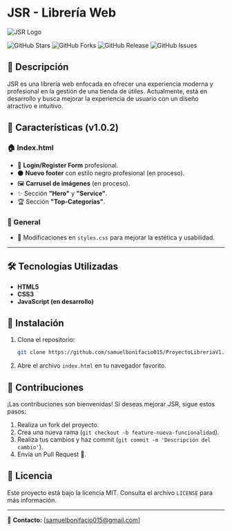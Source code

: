# JSR - Librería Web

![JSR Logo](https://i.pinimg.com/736x/50/b6/55/50b6551e536c6b0048235f4d2392a108.jpg)

![GitHub Stars](https://img.shields.io/github/stars/pandao/editor.md.svg) ![GitHub Forks](https://img.shields.io/github/forks/pandao/editor.md.svg) ![GitHub Release](https://img.shields.io/github/release/pandao/editor.md.svg) ![GitHub Issues](https://img.shields.io/github/issues/pandao/editor.md.svg)

## 📌 Descripción
JSR es una librería web enfocada en ofrecer una experiencia moderna y profesional en la gestión de una tienda de útiles. Actualmente, está en desarrollo y busca mejorar la experiencia de usuario con un diseño atractivo e intuitivo.

## 🚀 Características (v1.0.2)
### 🏠 Index.html
- 🔐 **Login/Register Form** profesional.
- ⚫ **Nuevo footer** con estilo negro profesional (en proceso).
- 🖼️ **Carrusel de imágenes** (en proceso).
- ✨ Sección **"Hero"** y **"Service"**.
- 🏆 Sección **"Top-Categorías"**.

### 🎨 General
- 🎨 Modificaciones en `styles.css` para mejorar la estética y usabilidad.

---
## 🛠 Tecnologías Utilizadas
- **HTML5**
- **CSS3**
- **JavaScript (en desarrollo)**

## 📌 Instalación
1. Clona el repositorio:
   ```bash
   git clone https://github.com/samuelbonifacio015/ProyectoLibreriaV1.git
   ```
2. Abre el archivo `index.html` en tu navegador favorito.

## 📌 Contribuciones
¡Las contribuciones son bienvenidas! Si deseas mejorar JSR, sigue estos pasos:
1. Realiza un fork del proyecto.
2. Crea una nueva rama (`git checkout -b feature-nueva-funcionalidad`).
3. Realiza tus cambios y haz commit (`git commit -m 'Descripción del cambio'`).
4. Envía un Pull Request 🚀.

## 📄 Licencia
Este proyecto está bajo la licencia MIT. Consulta el archivo `LICENSE` para más información.

---
📩 **Contacto:** [samuelbonifacio015@gmail.com]
